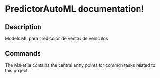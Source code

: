 # PredictorAutoML documentation!

## Description

Modelo ML para predicción de ventas de vehículos

## Commands

The Makefile contains the central entry points for common tasks related to this project.

